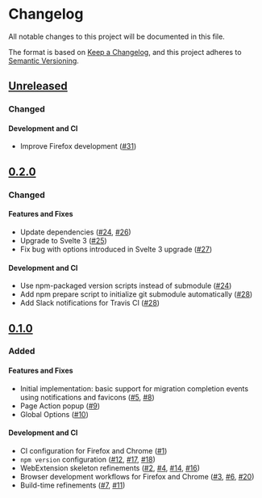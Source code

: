 # Changelog

All notable changes to this project will be documented in this file.

The format is based on [Keep a Changelog](https://keepachangelog.com/en/1.0.0/),
and this project adheres to [Semantic Versioning](https://semver.org/spec/v2.0.0.html).

## [Unreleased]

### Changed

#### Development and CI

-   Improve Firefox development ([#31])

[#31]: https://github.com/jarrodldavis/migrate-guru-notification-webext/issues/31

## [0.2.0]

### Changed

#### Features and Fixes

-   Update dependencies ([#24], [#26])
-   Upgrade to Svelte 3 ([#25])
-   Fix bug with options introduced in Svelte 3 upgrade ([#27])

#### Development and CI

-   Use npm-packaged version scripts instead of submodule ([#24])
-   Add npm prepare script to initialize git submodule automatically ([#28])
-   Add Slack notifications for Travis CI ([#28])

[#24]: https://github.com/jarrodldavis/migrate-guru-notification-webext/issues/24

[#25]: https://github.com/jarrodldavis/migrate-guru-notification-webext/issues/25

[#26]: https://github.com/jarrodldavis/migrate-guru-notification-webext/issues/26

[#27]: https://github.com/jarrodldavis/migrate-guru-notification-webext/issues/27

[#28]: https://github.com/jarrodldavis/migrate-guru-notification-webext/issues/28

## [0.1.0]

### Added

#### Features and Fixes

-   Initial implementation: basic support for migration completion events using notifications and favicons ([#5], [#8])
-   Page Action popup ([#9])
-   Global Options ([#10])

[#5]: https://github.com/jarrodldavis/migrate-guru-notification-webext/issues/5

[#8]: https://github.com/jarrodldavis/migrate-guru-notification-webext/issues/8

[#9]: https://github.com/jarrodldavis/migrate-guru-notification-webext/pull/9

[#10]: https://github.com/jarrodldavis/migrate-guru-notification-webext/pull/10

#### Development and CI

-   CI configuration for Firefox and Chrome ([#1])
-   `npm version` configuration ([#12], [#17], [#18])
-   WebExtension skeleton refinements ([#2], [#4], [#14], [#16])
-   Browser development workflows for Firefox and Chrome ([#3], [#6], [#20])
-   Build-time refinements ([#7], [#11])

[#1]: https://github.com/jarrodldavis/migrate-guru-notification-webext/issues/1

[#12]: https://github.com/jarrodldavis/migrate-guru-notification-webext/issues/12

[#17]: https://github.com/jarrodldavis/migrate-guru-notification-webext/issues/17

[#18]: https://github.com/jarrodldavis/migrate-guru-notification-webext/issues/18

[#2]: https://github.com/jarrodldavis/migrate-guru-notification-webext/issues/2

[#4]: https://github.com/jarrodldavis/migrate-guru-notification-webext/issues/4

[#14]: https://github.com/jarrodldavis/migrate-guru-notification-webext/issues/14

[#16]: https://github.com/jarrodldavis/migrate-guru-notification-webext/issues/16

[#3]: https://github.com/jarrodldavis/migrate-guru-notification-webext/pull/3

[#6]: https://github.com/jarrodldavis/migrate-guru-notification-webext/issues/6

[#20]: https://github.com/jarrodldavis/migrate-guru-notification-webext/issues/20

[#7]: https://github.com/jarrodldavis/migrate-guru-notification-webext/pull/7

[#11]: https://github.com/jarrodldavis/migrate-guru-notification-webext/pull/11

[Unreleased]: https://github.com/jarrodldavis/migrate-guru-notification-webext/compare/v0.2.0...HEAD

[0.2.0]: https://github.com/jarrodldavis/migrate-guru-notification-webext/compare/v0.1.0...v0.2.0

[0.1.0]: https://github.com/jarrodldavis/migrate-guru-notification-webext/compare/v0.0.1...v0.1.0

